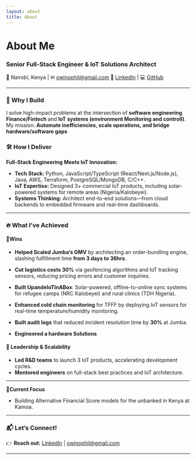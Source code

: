 ```yaml
---
layout: about
title: About
---
```


# **About Me**  

### **Senior Full-Stack Engineer & IoT Solutions Architect**  
📍 Nairobi, Kenya | ✉ owinophil@gmail.com
🔗 [LinkedIn](https://linkedin.com/in/owino-oyoo-2104a9151) | 💻 [GitHub](https://github.com/Born-Winga)  

---
 
### **🚀 Why I Build**  
I solve high-impact problems at the intersection of **software engineering** **Finance/Fintech** and **IoT systems (environment Monitoring and controll)**. My mission: **Automate inefficiencies, scale operations, and bridge hardware/software gaps**

### **🛠️ How I Deliver**  
**Full-Stack Engineering Meets IoT Innovation:**  
- **Tech Stack:** Python, JavaScript/TypeScript (React/Next.js/Node.js), Java, AWS, Terraform, PostgreSQL/MongoDB, C/C++.  
- **IoT Expertise:** Designed 3+ commercial IoT products, including solar-powered systems for remote areas (Nigeria/Kalobeyei).  
- **Systems Thinking:** Architect end-to-end solutions—from cloud backends to embedded firmware and real-time dashboards.  

---

### **🔥 What I’ve Achieved**  

#### **💸Wins**  
- **Helped Scaled Jumba’s GMV**  by architecting an order-bundling engine, slashing fulfillment time **from 3 days to 36hrs**.  
- **Cut logistics costs 30%** via geofencing algorithms and IoT tracking sensors, reducing pricing errors and customer inquiries.  
- **Built UpandeIoTInABox**: Solar-powered, offline-to-online sync systems for refugee camps (NRC Kalobeyei) and rural clinics (TDH Nigeria).  
- **Enhanced cold chain monitoring** for TFFF by deploying IoT sensors for real-time temperature/humidity monitoring.  

- **Built audit logs** that reduced incident resolution time by **30%** at Jumba.  
- **Engineered a hardware Solutions**

#### **🎯 Leadership & Scalability**  
- **Led R&D teams** to launch 3 IoT products, accelerating development cycles.  
- **Mentored engineers** on full-stack best practices and IoT architecture.  

---
**📌Current Focus** 
- Building Alternative Financial Score models for the unbanked in Kenya at Kamoa.  
---

### **📬 Let’s Connect!**   

👉 **Reach out:** [LinkedIn](https://linkedin.com/in/owino-oyoo-2104a9151) | owinophil@gmail.com  

---